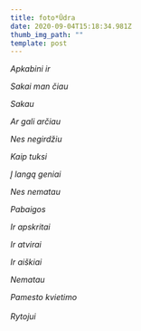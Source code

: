 ```yaml
---
title: foto*Ūdra
date: 2020-09-04T15:18:34.981Z
thumb_img_path: ""
template: post
---
```

*Apkabini ir*

*Sakai man čiau*

*Sakau*

*Ar gali arčiau* 

*Nes negirdžiu* 

*Kaip tuksi*

*Į langą geniai* 

*Nes nematau*  

*Pabaigos*

*Ir apskritai* 

*Ir atvirai* 

*Ir aiškiai* 

*Nematau*

*Pamesto kvietimo* \
\
*Rytojui*